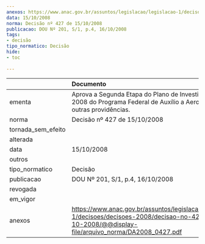 ```yaml
---
anexos: https://www.anac.gov.br/assuntos/legislacao/legislacao-1/decisoes/decisoes-2008/decisao-no-427-de-15-10-2008/@@display-file/arquivo_norma/DA2008_0427.pdf
data: 15/10/2008
norma: Decisão nº 427 de 15/10/2008
publicacao: DOU Nº 201, S/1, p.4, 16/10/2008
tags:
- decisão
tipo_normatico: Decisão
hide: 
- toc 
 
---
```


|                    | Documento                                                                                                                                                 |
|:-------------------|:----------------------------------------------------------------------------------------------------------------------------------------------------------|
| ementa             | Aprova a Segunda Etapa do Plano de Investimentos de 2008 do Programa Federal de Auxílio a Aeroportos e dá outras providências.                            |
| norma              | Decisão nº 427 de 15/10/2008                                                                                                                              |
| tornada_sem_efeito |                                                                                                                                                           |
| alterada           |                                                                                                                                                           |
| data               | 15/10/2008                                                                                                                                                |
| outros             |                                                                                                                                                           |
| tipo_normatico     | Decisão                                                                                                                                                   |
| publicacao         | DOU Nº 201, S/1, p.4, 16/10/2008                                                                                                                          |
| revogada           |                                                                                                                                                           |
| em_vigor           |                                                                                                                                                           |
| anexos             | https://www.anac.gov.br/assuntos/legislacao/legislacao-1/decisoes/decisoes-2008/decisao-no-427-de-15-10-2008/@@display-file/arquivo_norma/DA2008_0427.pdf |